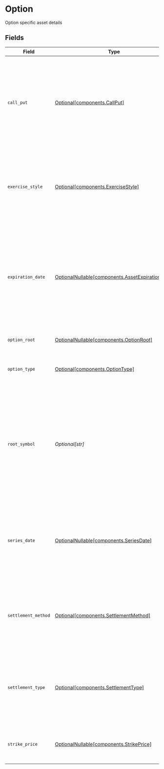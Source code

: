 # Option

Option specific asset details


## Fields

| Field                                                                                                                                                                                                                                          | Type                                                                                                                                                                                                                                           | Required                                                                                                                                                                                                                                       | Description                                                                                                                                                                                                                                    | Example                                                                                                                                                                                                                                        |
| ---------------------------------------------------------------------------------------------------------------------------------------------------------------------------------------------------------------------------------------------- | ---------------------------------------------------------------------------------------------------------------------------------------------------------------------------------------------------------------------------------------------- | ---------------------------------------------------------------------------------------------------------------------------------------------------------------------------------------------------------------------------------------------- | ---------------------------------------------------------------------------------------------------------------------------------------------------------------------------------------------------------------------------------------------- | ---------------------------------------------------------------------------------------------------------------------------------------------------------------------------------------------------------------------------------------------- |
| `call_put`                                                                                                                                                                                                                                     | [Optional[components.CallPut]](../../models/components/callput.md)                                                                                                                                                                             | :heavy_minus_sign:                                                                                                                                                                                                                             | Indicates whether the option is a Call or a Put. A Put entitles the holder to sell shares at the specified strike_price, while a Call entitles the holder to buy shares at the specified strike_price.                                         | CALL                                                                                                                                                                                                                                           |
| `exercise_style`                                                                                                                                                                                                                               | [Optional[components.ExerciseStyle]](../../models/components/exercisestyle.md)                                                                                                                                                                 | :heavy_minus_sign:                                                                                                                                                                                                                             | Indicates how and when an option can be exercised, either American (exercise any time before expiration) or European (exercise only at expiration).                                                                                            | AMERICAN                                                                                                                                                                                                                                       |
| `expiration_date`                                                                                                                                                                                                                              | [OptionalNullable[components.AssetExpirationDate]](../../models/components/assetexpirationdate.md)                                                                                                                                             | :heavy_minus_sign:                                                                                                                                                                                                                             | The date when the option contract expires. This will typically match the series_date but can vary when the option expiration is accelerated for a given series. This field will represent the actual expiration date.                          | {<br/>"day": 16,<br/>"month": 4,<br/>"year": 2025<br/>}                                                                                                                                                                                        |
| `option_root`                                                                                                                                                                                                                                  | [OptionalNullable[components.OptionRoot]](../../models/components/optionroot.md)                                                                                                                                                               | :heavy_minus_sign:                                                                                                                                                                                                                             | The full option root information                                                                                                                                                                                                               |                                                                                                                                                                                                                                                |
| `option_type`                                                                                                                                                                                                                                  | [Optional[components.OptionType]](../../models/components/optiontype.md)                                                                                                                                                                       | :heavy_minus_sign:                                                                                                                                                                                                                             | Type of deliverable asset the option is set to deliver upon expiry.                                                                                                                                                                            | EQUITY                                                                                                                                                                                                                                         |
| `root_symbol`                                                                                                                                                                                                                                  | *Optional[str]*                                                                                                                                                                                                                                | :heavy_minus_sign:                                                                                                                                                                                                                             | The leading segment of the OSI, which is typically the original deliverable symbol of the option. There are frequent exceptions to this rule, such as when there are multiple deliverables or the deliverable goes through a corporate action. | AAPL1                                                                                                                                                                                                                                          |
| `series_date`                                                                                                                                                                                                                                  | [OptionalNullable[components.SeriesDate]](../../models/components/seriesdate.md)                                                                                                                                                               | :heavy_minus_sign:                                                                                                                                                                                                                             | The date of the option contract this is the value in the OSI and is typically the same as the expiration_date but can vary when the option expiration is accelerated.                                                                          | {<br/>"day": 16,<br/>"month": 4,<br/>"year": 2025<br/>}                                                                                                                                                                                        |
| `settlement_method`                                                                                                                                                                                                                            | [Optional[components.SettlementMethod]](../../models/components/settlementmethod.md)                                                                                                                                                           | :heavy_minus_sign:                                                                                                                                                                                                                             | Specifies how an option is settled at expiration, either Physical (delivery of the underlying asset) or Cash (payment of the cash difference).                                                                                                 | PHYSICAL                                                                                                                                                                                                                                       |
| `settlement_type`                                                                                                                                                                                                                              | [Optional[components.SettlementType]](../../models/components/settlementtype.md)                                                                                                                                                               | :heavy_minus_sign:                                                                                                                                                                                                                             | Indicates whether an option follows Standard settlement terms or has Non-Standard terms, often due to adjustments like corporate actions.                                                                                                      | STANDARD                                                                                                                                                                                                                                       |
| `strike_price`                                                                                                                                                                                                                                 | [OptionalNullable[components.StrikePrice]](../../models/components/strikeprice.md)                                                                                                                                                             | :heavy_minus_sign:                                                                                                                                                                                                                             | The price at which the option holder can buy or sell the deliverable asset(s)                                                                                                                                                                  | {<br/>"value": "120.00"<br/>}                                                                                                                                                                                                                  |